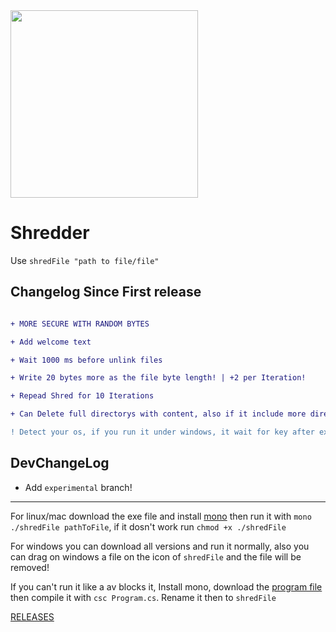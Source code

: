 <img src="https://fire-engine-icons.github.io/shbyte-logopublishers/sharkbytelogo.svg" height="300">

# Shredder
Use `shredFile "path to file/file"`


## Changelog Since First release
```diff

+ MORE SECURE WITH RANDOM BYTES

+ Add welcome text

+ Wait 1000 ms before unlink files

+ Write 20 bytes more as the file byte length! | +2 per Iteration!

+ Repead Shred for 10 Iterations

+ Can Delete full directorys with content, also if it include more directorys

! Detect your os, if you run it under windows, it wait for key after execution
```

## DevChangeLog
- Add `experimental` branch!

---

For linux/mac download the exe file and install [mono](https://www.mono-project.com/download/stable/) then run it with `mono ./shredFile pathToFile`, if it dosn't work run `chmod +x ./shredFile`

For windows you can download all versions and run it normally, also you can drag on windows a file on the icon of `shredFile` and the file will be removed!

If you can't run it like a av blocks it, Install mono, download the [program file](https://raw.githubusercontent.com/Sharkbyteprojects/shredFile/master/shredFile/Program.cs) then compile it with `csc Program.cs`. Rename it then to `shredFile`

[RELEASES](https://github.com/Sharkbyteprojects/shredFile/releases/latest)
